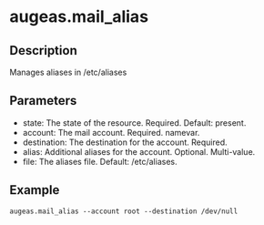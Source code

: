 # augeas.mail_alias

## Description

Manages aliases in /etc/aliases

## Parameters

* state: The state of the resource. Required. Default: present.
* account: The mail account. Required. namevar.
* destination: The destination for the account. Required.
* alias: Additional aliases for the account. Optional. Multi-value.
* file: The aliases file. Default: /etc/aliases.

## Example

```shell
augeas.mail_alias --account root --destination /dev/null
```


